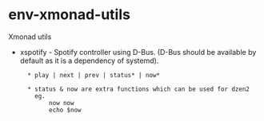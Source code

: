 env-xmonad-utils
================

Xmonad utils
    
* xspotify - Spotify controller using D-Bus.
(D-Bus should be available by default as it is a dependency of systemd).
      
        * play | next | prev | status* | now*
        
        * status & now are extra functions which can be used for dzen2
          eg.
              now now
              echo $now
      
      

      

